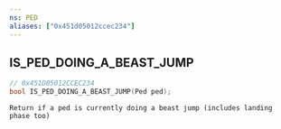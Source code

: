 ```yaml
---
ns: PED
aliases: ["0x451d05012ccec234"]
---
```

## IS_PED_DOING_A_BEAST_JUMP

```c
// 0x451D05012CCEC234
bool IS_PED_DOING_A_BEAST_JUMP(Ped ped);
```

```
Return if a ped is currently doing a beast jump (includes landing phase too)
```

